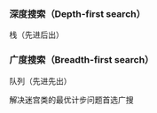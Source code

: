### 深度搜索（Depth-first search）

栈（先进后出）

### 广度搜索（Breadth-first search）

队列（先进先出）





解决迷宫类的最优计步问题首选广搜
